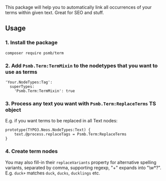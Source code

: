 
This package will help you to automatically link all occurrences of
your terms within given text. Great for SEO and stuff.

## Usage

### 1. Install the package

```
composer require psmb/term
```

### 2. Add `Psmb.Term:TermMixin` to the nodetypes that you want to use as terms

```
'Your.NodeTypes:Tag':
  superTypes:
    'Psmb.Term:TermMixin': true
```

### 3. Process any text you want with `Psmb.Term:ReplaceTerms` TS object

E.g. if you want terms to be replaced in all Text nodes:

```
prototype(TYPO3.Neos.NodeTypes:Text) {
	text.@process.replaceTags = Psmb.Term:ReplaceTerms
}
```

### 4. Create term nodes

You may also fill-in their `replaceVariants` property for alternative spelling
variants, separated by comma, supporting regexp, "+" expands into "\w*?".
E.g. `duck+` matches `duck`, `ducks`, `ducklings` etc.
